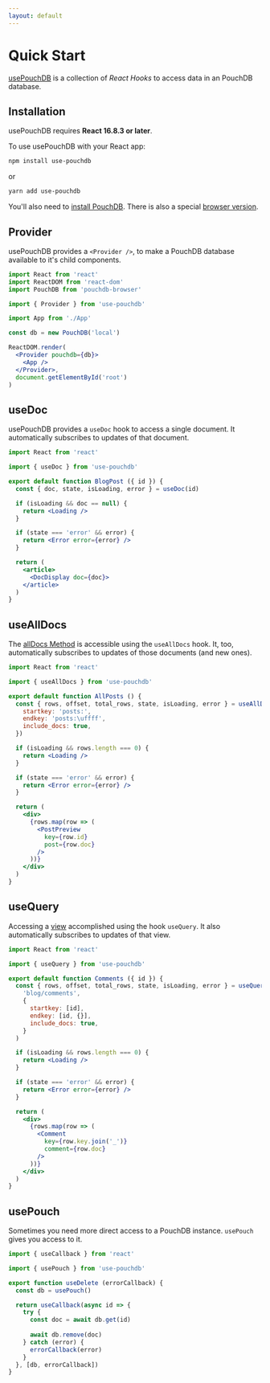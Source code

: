 ```yaml
---
layout: default
---
```


# Quick Start

[usePouchDB](https://github.com/Terreii/use-pouchdb) is a collection of *React Hooks* to access data in an PouchDB database.

## Installation

usePouchDB requires __React 16.8.3 or later__.

To use usePouchDB with your React app:

```sh
npm install use-pouchdb
```

or

```sh
yarn add use-pouchdb
```

You'll also need to [install PouchDB](https://pouchdb.com/guides/setup-pouchdb.html "PouchDBs installation guide"). There is also a special [browser version](https://www.npmjs.com/package/pouchdb-browser).

## Provider

usePouchDB provides a ```<Provider />```, to make a PouchDB database available to it's child components.

```jsx
import React from 'react'
import ReactDOM from 'react-dom'
import PouchDB from 'pouchdb-browser'

import { Provider } from 'use-pouchdb'

import App from './App'

const db = new PouchDB('local')

ReactDOM.render(
  <Provider pouchdb={db}>
    <App />
  </Provider>,
  document.getElementById('root')
)
```

## useDoc

usePouchDB provides a `useDoc` hook to access a single document. It automatically subscribes to updates of that document.

```jsx
import React from 'react'

import { useDoc } from 'use-pouchdb'

export default function BlogPost ({ id }) {
  const { doc, state, isLoading, error } = useDoc(id)

  if (isLoading && doc == null) {
    return <Loading />
  }

  if (state === 'error' && error) {
    return <Error error={error} />
  }

  return (
    <article>
      <DocDisplay doc={doc}>
    </article>
  )
}
```

## useAllDocs

The [allDocs Method](https://pouchdb.com/api.html#batch_fetch) is accessible using the `useAllDocs` hook. It, too, automatically subscribes to updates of those documents (and new ones).

```jsx
import React from 'react'

import { useAllDocs } from 'use-pouchdb'

export default function AllPosts () {
  const { rows, offset, total_rows, state, isLoading, error } = useAllDocs({
    startkey: 'posts:',
    endkey: 'posts:\uffff',
    include_docs: true,
  })

  if (isLoading && rows.length === 0) {
    return <Loading />
  }

  if (state === 'error' && error) {
    return <Error error={error} />
  }

  return (
    <div>
      {rows.map(row => (
        <PostPreview
          key={row.id}
          post={row.doc}
        />
      ))}
    </div>
  )
}
```

## useQuery

Accessing a [view](https://docs.couchdb.org/en/stable/ddocs/views/index.html "CouchDBs Guide to Views") accomplished using the hook `useQuery`. It also automatically subscribes to updates of that view.

```jsx
import React from 'react'

import { useQuery } from 'use-pouchdb'

export default function Comments ({ id }) {
  const { rows, offset, total_rows, state, isLoading, error } = useQuery(
    'blog/comments',
    {
      startkey: [id],
      endkey: [id, {}],
      include_docs: true,
    }
  )

  if (isLoading && rows.length === 0) {
    return <Loading />
  }

  if (state === 'error' && error) {
    return <Error error={error} />
  }

  return (
    <div>
      {rows.map(row => (
        <Comment
          key={row.key.join('_')}
          comment={row.doc}
        />
      ))}
    </div>
  )
}
```

## usePouch

Sometimes you need more direct access to a PouchDB instance. `usePouch` gives you access to it.

```jsx
import { useCallback } from 'react'

import { usePouch } from 'use-pouchdb'

export function useDelete (errorCallback) {
  const db = usePouch()

  return useCallback(async id => {
    try {
      const doc = await db.get(id)
  
      await db.remove(doc)
    } catch (error) {
      errorCallback(error)
    }
  }, [db, errorCallback])
}
```
